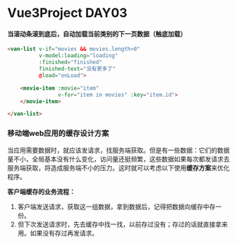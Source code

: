 # Vue3Project  DAY03

#### 当滚动条滚到底后，自动加载当前类别的下一页数据（触底加载）

```html
<van-list v-if="movies && movies.length>0"
          v-model:loading="loading"
          :finished="finished"
          finished-text="没有更多了"
          @load="onLoad">

    <movie-item :movie="item"
                v-for="item in movies" :key="item.id">
    </movie-item>

</van-list>
```



### 移动端web应用的缓存设计方案

当应用需要数据时，就应该发请求，找服务端获取。但是有一些数据：它们的数据量不小，全局基本没有什么变化，访问量还挺频繁，这些数据如果每次都发请求去服务端获取，将造成服务端不小的压力。这时就可以考虑以下使用**缓存方案**来优化程序。 

**客户端缓存的业务流程：**

1. 客户端发送请求，获取这一组数据，拿到数据后，记得把数据向缓存中存一份。
2. 但下次发送请求时，先去缓存中找一找，以前存过没有；存过的话就直接拿来用。如果没有存过再发请求。
























